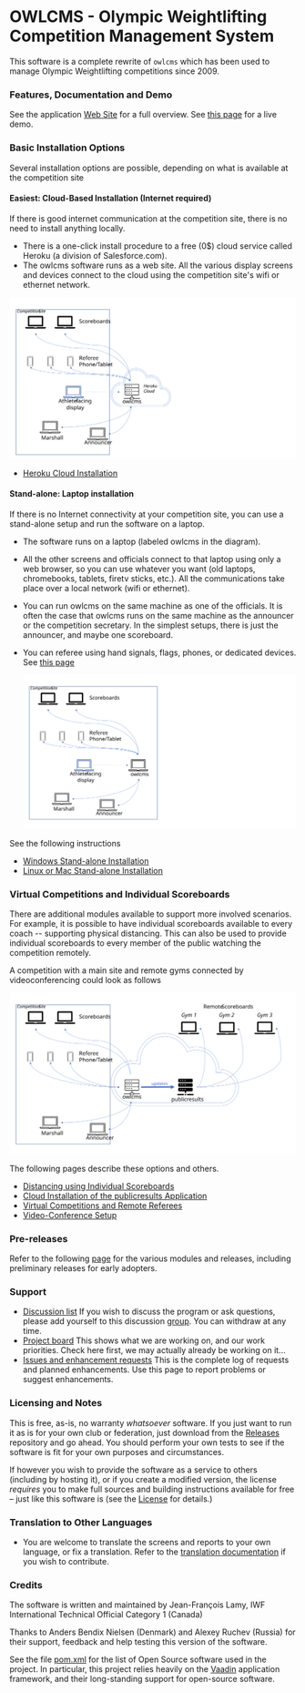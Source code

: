# OWLCMS - Olympic Weightlifting Competition Management System 
This software is a complete rewrite of `owlcms` which has been used to manage Olympic Weightlifting competitions since 2009. 

### Features, Documentation and Demo

See the application [Web Site](https://${env.REPO_OWNER}.github.io/${env.H_REPO_NAME}/#) for a full overview.  See [this page](https://${env.REPO_OWNER}.github.io/${env.H_REPO_NAME}/#/Demo) for a live demo.

### Basic Installation Options
Several installation options are possible, depending on what is available at the competition site

#### Easiest: Cloud-Based Installation (Internet required)

If there is good internet communication at the competition site, there is no need to install anything locally. 

- There is a one-click install procedure to a free (0$) cloud service called Heroku (a division of Salesforce.com). 
- The owlcms software runs as a web site. All the various display screens and devices connect to the cloud using the competition site's wifi or ethernet network.

![Slide9](docs/img/PublicResults/CloudExplained/Slide9.SVG)

* [Heroku Cloud Installation](https://${env.REPO_OWNER}.github.io/${env.H_REPO_NAME}/#/Cloud)

#### Stand-alone: Laptop installation

If there is no Internet connectivity at your competition site, you can use a stand-alone setup and run the software on a laptop.

- The software runs on a laptop (labeled owlcms in the diagram). 

- All the other screens and officials connect to that laptop using only a web browser, so you can use whatever you want (old laptops, chromebooks, tablets, firetv sticks, etc.).  All the communications take place over a local network (wifi or ethernet).

- You can run owlcms on the same machine as one of the officials.  It is often the case that owlcms runs on the same machine as the announcer or the competition secretary.  In the simplest setups, there is just the announcer, and maybe one scoreboard.

- You can referee using hand signals, flags, phones, or dedicated devices. See [this page](docs/Refereeing)

  ![Slide1](docs/img/PublicResults/CloudExplained/Slide7.SVG)

See the following instructions

  * [Windows Stand-alone Installation](https://${env.REPO_OWNER}.github.io/${env.H_REPO_NAME}/#/LocalWindowsSetup)
* [Linux or Mac Stand-alone Installation](https://${env.REPO_OWNER}.github.io/${env.H_REPO_NAME}/#/LocalLinuxMacSetup)

### Virtual Competitions and Individual Scoreboards

There are additional modules available to support more involved scenarios.  For example, it is possible to have individual scoreboards available to every coach -- supporting physical distancing.  This can also be used to provide individual scoreboards to every member of the public watching the competition remotely.

A competition with a main site and remote gyms connected by videoconferencing could look as follows

![Slide3](docs/img/PublicResults/CloudExplained/Slide3.SVG)

The following pages describe these options and others.

*	[Distancing using Individual Scoreboards](https://${env.REPO_OWNER}.github.io/${env.H_REPO_NAME}/#/Distancing)
*	[Cloud Installation of the publicresults Application](https://${env.REPO_OWNER}.github.io/${env.H_REPO_NAME}/#/Remote)
*	[Virtual Competitions and Remote Referees](https://${env.REPO_OWNER}.github.io/${env.H_REPO_NAME}/#/Virtual)
*	[Video-Conference Setup](https://${env.REPO_OWNER}.github.io/${env.H_REPO_NAME}/#/Video)

### Pre-releases

Refer to the following [page](Releases) for the various modules and releases, including preliminary releases for early adopters.

### Support

- [Discussion list](https://groups.google.com/forum/#!forum/owlcms)  If you wish to discuss the program or ask questions, please add yourself to this discussion [group](https://groups.google.com/forum/#!forum/owlcms).  You can withdraw at any time.
- [Project board](https://github.com/jflamy/owlcms4/projects/1) This shows what we are working on, and our work priorities.  Check here first, we may actually already be working on it...
- [Issues and enhancement requests](https://github.com/jflamy/owlcms4/issues) This is the complete log of requests and planned enhancements. Use this page to report problems or suggest enhancements.

### Licensing and Notes

This is free, as-is, no warranty *whatsoever* software. If you just want to run it as is for your own club or federation, just download from the [Releases](https://github.com/${env.REPO_OWNER}/${env.H_REPO_NAME}/releases) repository and go ahead. You should perform your own tests to see if the software is fit for your own purposes and circumstances.

If however you wish to provide the software as a service to others (including by hosting it), or if you create a modified version, the license *requires* you to make full sources and building instructions available for free &ndash; just like this software is (see the [License](https://github.com/${env.REPO_OWNER}/${env.H_REPO_NAME}/blob/master/LICENSE.txt) for details.)

### Translation to Other Languages

- You are welcome to translate the screens and reports to your own language, or fix a translation.  Refer to the [translation documentation](https://${env.REPO_OWNER}.github.io/${env.H_REPO_NAME}/#/Translation) if you wish to contribute.

### Credits

The software is written and maintained by Jean-François Lamy, IWF International Technical Official Category 1 (Canada)

Thanks to Anders Bendix Nielsen (Denmark) and Alexey Ruchev (Russia) for their support, feedback and help testing this version of the software.

See the file [pom.xml](pom.xml) for the list of Open Source software used in the project.  In particular, this project relies heavily on the [Vaadin](https://vaadin.com) application framework, and their long-standing support for open-source software.